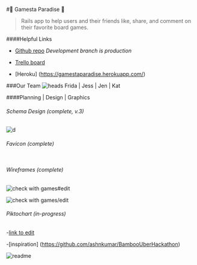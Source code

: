 #🎲 Gamesta Paradise 🌴
> Rails app to help users and their friends like, share, and comment on their favorite board games.

####Helpful Links

- [Github repo](https://github.com/JessCodes/game-share) *Development branch is production*

- [Trello board](https://trello.com/b/iKYj3v4d/our-board-gameshare)

- [Heroku] (https://gamestaparadise.herokuapp.com/)

###Our Team
![heads](https://github.com/JessCodes/game-share/blob/development/readme_assets/team_heads.png)
Frida | Jess | Jen | Kat

####Planning | Design |  Graphics
###### Schema Design (complete, v.3)
![d](https://github.com/JessCodes/game-share/blob/development/readme_assets/schema_v3.png)

###### Favicon (complete)
![]()

###### Wireframes (complete)
![check with games#edit](https://github.com/JessCodes/game-share/blob/development/readme_assets/gamesta-wireframes/games#edit)

![check with games\/edit](https://github.com/JessCodes/game-share/blob/development/readme_assets/gamesta-wireframes/"games\/edit)
![]()
![]()


###### Piktochart (in-progress)
-[link to edit](https://magic.piktochart.com/output/19274758-gamesta)

-[inspiration] (https://github.com/ashnkumar/BambooUberHackathon)

![readme](http://i.imgur.com/QAvUVuZ.png)
